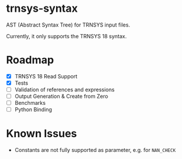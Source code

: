# trnsys-syntax

AST (Abstract Syntax Tree) for TRNSYS input files. 

Currently, it only supports the TRNSYS 18 syntax.

# Roadmap
- [x] TRNSYS 18 Read Support
- [x] Tests
- [ ] Validation of references and expressions
- [ ] Output Generation & Create from Zero
- [ ] Benchmarks
- [ ] Python Binding

# Known Issues
- Constants are not fully supported as parameter, e.g. for `NAN_CHECK`